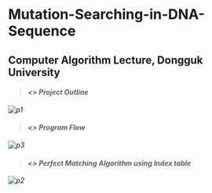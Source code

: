 # Mutation-Searching-in-DNA-Sequence
Computer Algorithm Lecture, Dongguk University
--------------

>#### <i class="icon-file"><> Project Outline
>
![p1](https://user-images.githubusercontent.com/37530618/46577850-2f411900-ca2b-11e8-8580-4cee6e1fbf78.PNG)

>#### <i class="icon-file"><> Program Flow
>
![p3](https://user-images.githubusercontent.com/37530618/46577876-ee95cf80-ca2b-11e8-9dd4-7d42565fa295.PNG)

>#### <i class="icon-file"><> Perfect Matching Algorithm using Index table
>
![p2](https://user-images.githubusercontent.com/37530618/46577881-fbb2be80-ca2b-11e8-932f-45578ed8ebf1.png)
